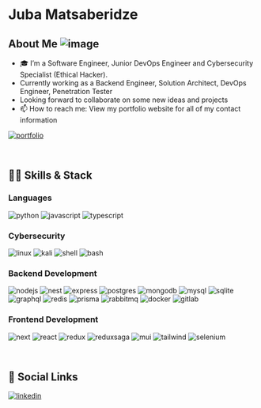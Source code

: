 # Juba Matsaberidze

## About Me    ![image](https://github.com/Jubiko31/Jubiko31/assets/53910160/21b14dc6-7dd4-433d-9bf2-df6566c91161)



- 🎓 I’m a Software Engineer, Junior DevOps Engineer and Cybersecurity Specialist (Ethical Hacker).
- Currently working as a Backend Engineer, Solution Architect, DevOps Engineer, Penetration Tester
- Looking forward to collaborate on some new ideas and projects
- 📫 How to reach me: View my portfolio website for all of my contact information

[![portfolio](https://img.shields.io/badge/website-000000?style=for-the-badge&logo=About.me&logoColor=white)](https://juba-portfolio.netlify.app)

<br />

## 🐱‍💻 Skills & Stack

### Languages

![python](https://img.shields.io/badge/Python-FFD43B?style=for-the-badge&logo=python&logoColor=blue)
![javascript](https://img.shields.io/badge/JavaScript-323330?style=for-the-badge&logo=javascript&logoColor=F7DF1E)
![typescript](https://img.shields.io/badge/TypeScript-007ACC?style=for-the-badge&logo=typescript&logoColor=white)


### Cybersecurity
![linux](https://img.shields.io/badge/Linux-FCC624?style=for-the-badge&logo=linux&logoColor=black)
![kali](https://img.shields.io/badge/Kali_Linux-557C94?style=for-the-badge&logo=kali-linux&logoColor=white)
![shell](https://img.shields.io/badge/Shell_Script-121011?style=for-the-badge&logo=gnu-bash&logoColor=white)
![bash](https://img.shields.io/badge/GNU%20Bash-4EAA25?style=for-the-badge&logo=GNU%20Bash&logoColor=white)


### Backend Development 
![nodejs](https://img.shields.io/badge/Node.js-339933?style=for-the-badge&logo=nodedotjs&logoColor=white)
![nest](https://img.shields.io/badge/nestjs-E0234E?style=for-the-badge&logo=nestjs&logoColor=white)
![express](https://img.shields.io/badge/Express.js-000000?style=for-the-badge&logo=express&logoColor=white)
![postgres](https://img.shields.io/badge/PostgreSQL-316192?style=for-the-badge&logo=postgresql&logoColor=white)
![mongodb](https://img.shields.io/badge/MongoDB-4EA94B?style=for-the-badge&logo=mongodb&logoColor=white)
![mysql](https://img.shields.io/badge/MySQL-005C84?style=for-the-badge&logo=mysql&logoColor=white)
![sqlite](https://img.shields.io/badge/SQLite-07405E?style=for-the-badge&logo=sqlite&logoColor=white)
![graphql](https://img.shields.io/badge/GraphQl-E10098?style=for-the-badge&logo=graphql&logoColor=white)
![redis](https://img.shields.io/badge/redis-CC0000.svg?&style=for-the-badge&logo=redis&logoColor=white)
![prisma](https://img.shields.io/badge/Prisma-3982CE?style=for-the-badge&logo=Prisma&logoColor=white)
![rabbitmq](https://img.shields.io/badge/rabbitmq-%23FF6600.svg?&style=for-the-badge&logo=rabbitmq&logoColor=white)
![docker](https://img.shields.io/badge/Docker-2CA5E0?style=for-the-badge&logo=docker&logoColor=white)
![gitlab](https://img.shields.io/badge/GitLab-FF4500?style=for-the-badge&logo=gitlab&logoColor=white)

### Frontend Development
![next](https://img.shields.io/badge/next.js-000000?style=for-the-badge&logo=nextdotjs&logoColor=white)
![react](https://img.shields.io/badge/React-20232A?style=for-the-badge&logo=react&logoColor=61DAFB)
![redux](https://img.shields.io/badge/Redux-593D88?style=for-the-badge&logo=redux&logoColor=white)
![reduxsaga](https://img.shields.io/badge/Redux%20saga-86D46B?style=for-the-badge&logo=redux%20saga&logoColor=999999)
![mui](https://img.shields.io/badge/Material%20UI-007FFF?style=for-the-badge&logo=mui&logoColor=white)
![tailwind](https://img.shields.io/badge/Tailwind_CSS-38B2AC?style=for-the-badge&logo=tailwind-css&logoColor=white)
![selenium](https://img.shields.io/badge/Selenium-43B02A?style=for-the-badge&logo=Selenium&logoColor=white)

<br />

## 🔗 Social Links

[![linkedin](https://img.shields.io/badge/LinkedIn-0077B5?style=for-the-badge&logo=linkedin&logoColor=white)](https://www.linkedin.com/in/juba-matsaberidze-7b66a7204/)
